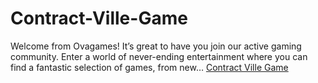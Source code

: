 # Contract-Ville-Game
Welcome from Ovagames! It’s great to have you join our active gaming community. Enter a world of never-ending entertainment where you can find a fantastic selection of games, from new…
[Contract Ville Game](https://ovagame.org/contract-ville-game/)
